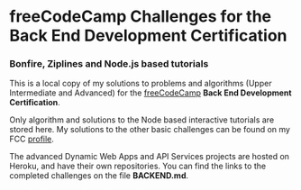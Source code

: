 # freeCodeCamp Challenges for the Back End Development Certification
### Bonfire, Ziplines and Node.js based tutorials

This is a local copy of my solutions to  problems and algorithms (Upper Intermediate and Advanced) for the [freeCodeCamp](http://www.freecodecamp.com/map) **Back End Development Certification**.

Only algorithm and solutions to the Node based interactive tutorials are stored here. My solutions to the other basic challenges can be found on my FCC [profile](http://www.freecodecamp.com/em-ant).

The advanced Dynamic Web Apps and API Services projects are hosted on Heroku, and have their own repositories. You can find the links to the completed challenges on the file **BACKEND.md**.
